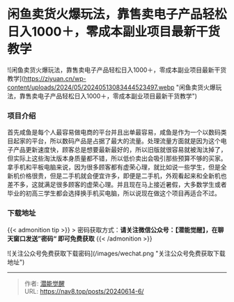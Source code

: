 # 闲鱼卖货火爆玩法，靠售卖电子产品轻松日入1000＋，零成本副业项目最新干货教学

![闲鱼卖货火爆玩法，靠售卖电子产品轻松日入1000＋，零成本副业项目最新干货教学](https://ziyuan.cn/wp-content/uploads/2024/05/20240513083444523497.webp &#34;闲鱼卖货火爆玩法，靠售卖电子产品轻松日入1000＋，零成本副业项目最新干货教学&#34;)

###  项目介绍

首先咸鱼是每个人最容易做电商的平台并且出单最容易，咸鱼是作为一个以数码类目起家的平台，所以数码产品是占据了最大的流量。处理流量方面就是因为这个电子产品更新速度快，顾客总是想要最新最好的，所以旧版就很容易就被淘汰掉了，但实际上这些淘汰版本身质量都不错，所以低价卖出会吸引那些预算不够的买家。拿手机和平板电脑来说，因为很多顾客都有虚荣心理，就比如说一些学生，但是全新机价格很贵，但是二手机就会便宜许多，即便是二手机，外观看起来和全新机也差不多，这就满足很多顾客的虚荣心理。并且现在马上接近暑假，大多数学生或者毕业的初高三学生都会选择换手机买电脑，所以说现在做这个项目再适合不过。

### 下载地址



{{&lt; admonition tip &gt;}}
&gt; 密码获取方式：**请关注微信公众号：【潜能觉醒】，在聊天窗口发送”密码“ 即可免费获取**
{{&lt; /admonition &gt;}}

![关注公众号免费获取下载密码](/images/wechat.png &#34;关注公众号免费获取下载地址&#34;)



---

> 作者: [潜能觉醒](https://nav8.top)  
> URL: https://nav8.top/posts/20240614-6/  

